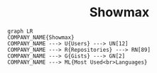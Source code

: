 <h1 align="center">Showmax</h1>

```mermaid
graph LR
COMPANY_NAME{Showmax}
COMPANY_NAME ---> U{Users} ---> UN[12]
COMPANY_NAME ---> R{Repositories} ---> RN[89]
COMPANY_NAME ---> G{Gists} ---> GN[2]
COMPANY_NAME ---> ML{Most Used<br>Languages}
```
